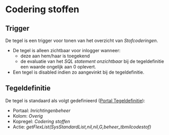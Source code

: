# Codering stoffen

## Trigger

De tegel is een trigger voor tonen van het overzicht van *Stofcoderingen*.

* De tegel is alleen zichtbaar voor inlogger wanneer:
  * deze aan hem/haar is toegekend
  * de evaluatie van het *SQL statement onzichtbaar* bij de tegeldefinitie een waarde ongelijk aan 0 oplevert.
* Een tegel is disabled indien zo aangevinkt bij de tegeldefinitie.

## Tegeldefinitie

De tegel is standaard als volgt gedefinieerd ([Portal Tegeldefinitie](/docs/instellen_inrichten/portaldefinitie/portal_tegel.md)):

* Portaal: *Inrichtingenbeheer*
* Kolom: *Overig*
* Kopregel: *Codering stoffen*
* Actie: *getFlexList(SysStandardList,nil,nil,G,beheer_tbmilcodestof)*
